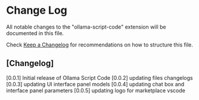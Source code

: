# Change Log

All notable changes to the "ollama-script-code" extension will be documented in this file.

Check [Keep a Changelog](http://keepachangelog.com/) for recommendations on how to structure this file.

## [Changelog]

[0.0.1]
Initial release of Ollama Script Code
[0.0.2]
updating files changelogs
[0.0.3]
updating UI interface panel models
[0.0.4]
updating chat box and interface panel parameters
[0.0.5]
updating logo for marketplace vscode

